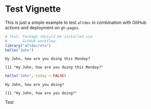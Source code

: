 # Test Vignette


This is just a simple example to test `altdoc` in combination with
GitHub actions and deployment on `gh-pages`.

``` r
# Test: Package shoiuld be installed via
#       GitHub workflow.
library("altdocreto")
hello("John")
```

    Hy John, how are you doing this Monday?

    [1] "Hy John, how are you doing this Monday?"

``` r
hello("John", today = FALSE)
```

    Hy John, how are you doing?

    [1] "Hy John, how are you doing?"

Test
